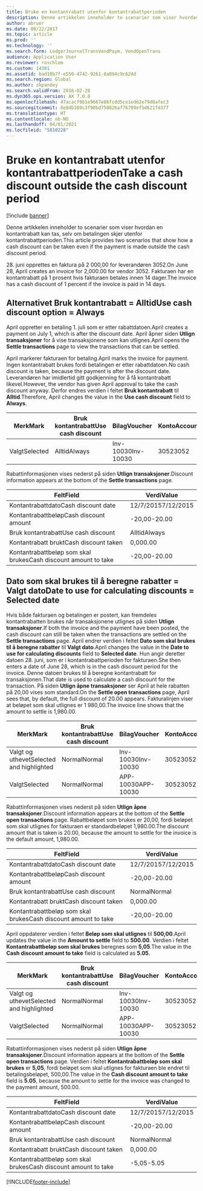 ```yaml
---
title: Bruke en kontantrabatt utenfor kontantrabattperioden
description: Denne artikkelen inneholder to scenarier som viser hvordan en kontantrabatt kan tas, selv om betalingen skjer utenfor kontantrabattperioden.
author: abruer
ms.date: 08/22/2017
ms.topic: article
ms.prod: ''
ms.technology: ''
ms.search.form: LedgerJournalTransVendPaym, VendOpenTrans
audience: Application User
ms.reviewer: roschlom
ms.custom: 14301
ms.assetid: bad10b7f-e550-4742-9261-8a094c9c624d
ms.search.region: Global
ms.author: shpandey
ms.search.validFrom: 2016-02-28
ms.dyn365.ops.version: AX 7.0.0
ms.openlocfilehash: 47acacf9b1e9667e86fcdd5ce1ed62e79d8afec3
ms.sourcegitcommit: 0e8db169c3f90bd750826af76709ef5d621fd377
ms.translationtype: HT
ms.contentlocale: nb-NO
ms.lasthandoff: 04/01/2021
ms.locfileid: "5810228"
---
```

# <a name="take-a-cash-discount-outside-the-cash-discount-period"></a><span data-ttu-id="c2b1e-103">Bruke en kontantrabatt utenfor kontantrabattperioden</span><span class="sxs-lookup"><span data-stu-id="c2b1e-103">Take a cash discount outside the cash discount period</span></span>

[!include [banner](../includes/banner.md)]

<span data-ttu-id="c2b1e-104">Denne artikkelen inneholder to scenarier som viser hvordan en kontantrabatt kan tas, selv om betalingen skjer utenfor kontantrabattperioden.</span><span class="sxs-lookup"><span data-stu-id="c2b1e-104">This article provides two scenarios that show how a cash discount can be taken even if the payment is made outside the cash discount period.</span></span>

<span data-ttu-id="c2b1e-105">28. juni opprettes en faktura på 2 000,00 for leverandøren 3052.</span><span class="sxs-lookup"><span data-stu-id="c2b1e-105">On June 28, April creates an invoice for 2,000.00 for vendor 3052.</span></span> <span data-ttu-id="c2b1e-106">Fakturaen har en kontantrabatt på 1 prosent hvis fakturaen betales innen 14 dager.</span><span class="sxs-lookup"><span data-stu-id="c2b1e-106">The invoice has a cash discount of 1 percent if the invoice is paid in 14 days.</span></span>

## <a name="use-cash-discount-option--always"></a><span data-ttu-id="c2b1e-107">Alternativet Bruk kontantrabatt = Alltid</span><span class="sxs-lookup"><span data-stu-id="c2b1e-107">Use cash discount option = Always</span></span>
<span data-ttu-id="c2b1e-108">April oppretter en betaling 1. juli som er etter rabattdatoen.</span><span class="sxs-lookup"><span data-stu-id="c2b1e-108">April creates a payment on July 1, which is after the discount date.</span></span> <span data-ttu-id="c2b1e-109">April åpner siden **Utlign transaksjoner** for å vise transaksjonene som kan utlignes.</span><span class="sxs-lookup"><span data-stu-id="c2b1e-109">April opens the **Settle transactions** page to view the transactions that can be settled.</span></span> 

<span data-ttu-id="c2b1e-110">April markerer fakturaen for betaling.</span><span class="sxs-lookup"><span data-stu-id="c2b1e-110">April marks the invoice for payment.</span></span> <span data-ttu-id="c2b1e-111">Ingen kontantrabatt brukes fordi betalingen er etter rabattdatoen.</span><span class="sxs-lookup"><span data-stu-id="c2b1e-111">No cash discount is taken, because the payment is after the discount date.</span></span> <span data-ttu-id="c2b1e-112">Leverandøren har imidlertid gitt godkjenning for å få kontantrabatt likevel.</span><span class="sxs-lookup"><span data-stu-id="c2b1e-112">However, the vendor has given April approval to take the cash discount anyway.</span></span> <span data-ttu-id="c2b1e-113">Derfor endres verdien i feltet **Bruk kontantrabatt** til **Alltid**.</span><span class="sxs-lookup"><span data-stu-id="c2b1e-113">Therefore, April changes the value in the **Use cash discount** field to **Always**.</span></span>

| <span data-ttu-id="c2b1e-114">Merk</span><span class="sxs-lookup"><span data-stu-id="c2b1e-114">Mark</span></span>     | <span data-ttu-id="c2b1e-115">Bruk kontantrabatt</span><span class="sxs-lookup"><span data-stu-id="c2b1e-115">Use cash discount</span></span> | <span data-ttu-id="c2b1e-116">Bilag</span><span class="sxs-lookup"><span data-stu-id="c2b1e-116">Voucher</span></span>   | <span data-ttu-id="c2b1e-117">Konto</span><span class="sxs-lookup"><span data-stu-id="c2b1e-117">Account</span></span> | <span data-ttu-id="c2b1e-118">Kontantrabattdato</span><span class="sxs-lookup"><span data-stu-id="c2b1e-118">Cash discount date</span></span> | <span data-ttu-id="c2b1e-119">Forfallsdato</span><span class="sxs-lookup"><span data-stu-id="c2b1e-119">Due date</span></span>  | <span data-ttu-id="c2b1e-120">Faktura</span><span class="sxs-lookup"><span data-stu-id="c2b1e-120">Invoice</span></span> | <span data-ttu-id="c2b1e-121">Beløp i transaksjonsvaluta</span><span class="sxs-lookup"><span data-stu-id="c2b1e-121">Amount in transaction currency</span></span> | <span data-ttu-id="c2b1e-122">Valuta</span><span class="sxs-lookup"><span data-stu-id="c2b1e-122">Currency</span></span> | <span data-ttu-id="c2b1e-123">Beløp som skal utlignes</span><span class="sxs-lookup"><span data-stu-id="c2b1e-123">Amount to settle</span></span> |
|----------|-------------------|-----------|---------|--------------------|-----------|---------|--------------------------------|----------|------------------|
| <span data-ttu-id="c2b1e-124">Valgt</span><span class="sxs-lookup"><span data-stu-id="c2b1e-124">Selected</span></span> | <span data-ttu-id="c2b1e-125">Alltid</span><span class="sxs-lookup"><span data-stu-id="c2b1e-125">Always</span></span>            | <span data-ttu-id="c2b1e-126">Inv-10030</span><span class="sxs-lookup"><span data-stu-id="c2b1e-126">Inv-10030</span></span> | <span data-ttu-id="c2b1e-127">3052</span><span class="sxs-lookup"><span data-stu-id="c2b1e-127">3052</span></span>    | <span data-ttu-id="c2b1e-128">28/6/2015</span><span class="sxs-lookup"><span data-stu-id="c2b1e-128">6/28/2015</span></span>          | <span data-ttu-id="c2b1e-129">12/7/2015</span><span class="sxs-lookup"><span data-stu-id="c2b1e-129">7/12/2015</span></span> | <span data-ttu-id="c2b1e-130">10030</span><span class="sxs-lookup"><span data-stu-id="c2b1e-130">10030</span></span>   | <span data-ttu-id="c2b1e-131">-2 000,00</span><span class="sxs-lookup"><span data-stu-id="c2b1e-131">-2,000.00</span></span>                      | <span data-ttu-id="c2b1e-132">USD</span><span class="sxs-lookup"><span data-stu-id="c2b1e-132">USD</span></span>      | <span data-ttu-id="c2b1e-133">-1 980,00</span><span class="sxs-lookup"><span data-stu-id="c2b1e-133">-1,980.00</span></span>        |

<span data-ttu-id="c2b1e-134">Rabattinformasjonen vises nederst på siden **Utlign transaksjoner**.</span><span class="sxs-lookup"><span data-stu-id="c2b1e-134">Discount information appears at the bottom of the **Settle transactions** page.</span></span>

| <span data-ttu-id="c2b1e-135">Felt</span><span class="sxs-lookup"><span data-stu-id="c2b1e-135">Field</span></span>                        | <span data-ttu-id="c2b1e-136">Verdi</span><span class="sxs-lookup"><span data-stu-id="c2b1e-136">Value</span></span>     |
|------------------------------|-----------|
| <span data-ttu-id="c2b1e-137">Kontantrabattdato</span><span class="sxs-lookup"><span data-stu-id="c2b1e-137">Cash discount date</span></span>           | <span data-ttu-id="c2b1e-138">12/7/2015</span><span class="sxs-lookup"><span data-stu-id="c2b1e-138">7/12/2015</span></span> |
| <span data-ttu-id="c2b1e-139">Kontantrabattbeløp</span><span class="sxs-lookup"><span data-stu-id="c2b1e-139">Cash discount amount</span></span>         | <span data-ttu-id="c2b1e-140">-20,00</span><span class="sxs-lookup"><span data-stu-id="c2b1e-140">-20.00</span></span>    |
| <span data-ttu-id="c2b1e-141">Bruk kontantrabatt</span><span class="sxs-lookup"><span data-stu-id="c2b1e-141">Use cash discount</span></span>            | <span data-ttu-id="c2b1e-142">Alltid</span><span class="sxs-lookup"><span data-stu-id="c2b1e-142">Always</span></span>    |
| <span data-ttu-id="c2b1e-143">Kontantrabatt brukt</span><span class="sxs-lookup"><span data-stu-id="c2b1e-143">Cash discount taken</span></span>          | <span data-ttu-id="c2b1e-144">0,00</span><span class="sxs-lookup"><span data-stu-id="c2b1e-144">0.00</span></span>      |
| <span data-ttu-id="c2b1e-145">Kontantrabattbeløp som skal brukes</span><span class="sxs-lookup"><span data-stu-id="c2b1e-145">Cash discount amount to take</span></span> | <span data-ttu-id="c2b1e-146">-20,00</span><span class="sxs-lookup"><span data-stu-id="c2b1e-146">-20.00</span></span>    |

## <a name="date-to-use-for-calculating-discounts--selected-date"></a><span data-ttu-id="c2b1e-147">Dato som skal brukes til å beregne rabatter = Valgt dato</span><span class="sxs-lookup"><span data-stu-id="c2b1e-147">Date to use for calculating discounts = Selected date</span></span>
<span data-ttu-id="c2b1e-148">Hvis både fakturaen og betalingen er postert, kan fremdeles kontantrabatten brukes når transaksjonene utlignes på siden **Utlign transaksjoner**.</span><span class="sxs-lookup"><span data-stu-id="c2b1e-148">If both the invoice and the payment have been posted, the cash discount can still be taken when the transactions are settled on the **Settle transactions** page.</span></span> <span data-ttu-id="c2b1e-149">April endrer verdien i feltet **Dato som skal brukes til å beregne rabatter** til **Valgt dato**.</span><span class="sxs-lookup"><span data-stu-id="c2b1e-149">April changes the value in the **Date to use for calculating discounts** field to **Selected date**.</span></span> <span data-ttu-id="c2b1e-150">Hun angir deretter datoen 28. juni, som er i kontantrabattperioden for fakturaen.</span><span class="sxs-lookup"><span data-stu-id="c2b1e-150">She then enters a date of June 28, which is in the cash discount period for the invoice.</span></span> <span data-ttu-id="c2b1e-151">Denne datoen brukes til å beregne kontantrabatt for transaksjonen.</span><span class="sxs-lookup"><span data-stu-id="c2b1e-151">That date is used to calculate a cash discount for the transaction.</span></span> <span data-ttu-id="c2b1e-152">På siden **Utlign åpne transaksjoner** ser April at hele rabatten på 20,00 vises som standard.</span><span class="sxs-lookup"><span data-stu-id="c2b1e-152">On the **Settle open transactions** page, April sees that, by default, the full discount of 20.00 appears.</span></span> <span data-ttu-id="c2b1e-153">Fakturalinjen viser at beløpet som skal utlignes er 1 980,00.</span><span class="sxs-lookup"><span data-stu-id="c2b1e-153">The invoice line shows that the amount to settle is 1,980.00.</span></span>

| <span data-ttu-id="c2b1e-154">Merk</span><span class="sxs-lookup"><span data-stu-id="c2b1e-154">Mark</span></span>                     | <span data-ttu-id="c2b1e-155">Bruk kontantrabatt</span><span class="sxs-lookup"><span data-stu-id="c2b1e-155">Use cash discount</span></span> | <span data-ttu-id="c2b1e-156">Bilag</span><span class="sxs-lookup"><span data-stu-id="c2b1e-156">Voucher</span></span>   | <span data-ttu-id="c2b1e-157">Konto</span><span class="sxs-lookup"><span data-stu-id="c2b1e-157">Account</span></span> | <span data-ttu-id="c2b1e-158">Kontantrabattdato</span><span class="sxs-lookup"><span data-stu-id="c2b1e-158">Cash discount date</span></span> | <span data-ttu-id="c2b1e-159">Forfallsdato</span><span class="sxs-lookup"><span data-stu-id="c2b1e-159">Due date</span></span>  | <span data-ttu-id="c2b1e-160">Faktura</span><span class="sxs-lookup"><span data-stu-id="c2b1e-160">Invoice</span></span> | <span data-ttu-id="c2b1e-161">Beløp i transaksjonsvaluta</span><span class="sxs-lookup"><span data-stu-id="c2b1e-161">Amount in transaction currency</span></span> | <span data-ttu-id="c2b1e-162">Valuta</span><span class="sxs-lookup"><span data-stu-id="c2b1e-162">Currency</span></span> | <span data-ttu-id="c2b1e-163">Beløp som skal utlignes</span><span class="sxs-lookup"><span data-stu-id="c2b1e-163">Amount to settle</span></span> |
|--------------------------|-------------------|-----------|---------|--------------------|-----------|---------|--------------------------------|----------|------------------|
| <span data-ttu-id="c2b1e-164">Valgt og uthevet</span><span class="sxs-lookup"><span data-stu-id="c2b1e-164">Selected and highlighted</span></span> | <span data-ttu-id="c2b1e-165">Normal</span><span class="sxs-lookup"><span data-stu-id="c2b1e-165">Normal</span></span>            | <span data-ttu-id="c2b1e-166">Inv-10030</span><span class="sxs-lookup"><span data-stu-id="c2b1e-166">Inv-10030</span></span> | <span data-ttu-id="c2b1e-167">3052</span><span class="sxs-lookup"><span data-stu-id="c2b1e-167">3052</span></span>    | <span data-ttu-id="c2b1e-168">28/6/2015</span><span class="sxs-lookup"><span data-stu-id="c2b1e-168">6/28/2015</span></span>          | <span data-ttu-id="c2b1e-169">12/7/2015</span><span class="sxs-lookup"><span data-stu-id="c2b1e-169">7/12/2015</span></span> | <span data-ttu-id="c2b1e-170">10030</span><span class="sxs-lookup"><span data-stu-id="c2b1e-170">10030</span></span>   | <span data-ttu-id="c2b1e-171">-2 000,00</span><span class="sxs-lookup"><span data-stu-id="c2b1e-171">-2,000.00</span></span>                      | <span data-ttu-id="c2b1e-172">USD</span><span class="sxs-lookup"><span data-stu-id="c2b1e-172">USD</span></span>      | <span data-ttu-id="c2b1e-173">-1 980,00</span><span class="sxs-lookup"><span data-stu-id="c2b1e-173">-1,980.00</span></span>        |
| <span data-ttu-id="c2b1e-174">Valgt</span><span class="sxs-lookup"><span data-stu-id="c2b1e-174">Selected</span></span>                 | <span data-ttu-id="c2b1e-175">Normal</span><span class="sxs-lookup"><span data-stu-id="c2b1e-175">Normal</span></span>            | <span data-ttu-id="c2b1e-176">APP-10030</span><span class="sxs-lookup"><span data-stu-id="c2b1e-176">APP-10030</span></span> | <span data-ttu-id="c2b1e-177">3052</span><span class="sxs-lookup"><span data-stu-id="c2b1e-177">3052</span></span>    | <span data-ttu-id="c2b1e-178">15/7/2015</span><span class="sxs-lookup"><span data-stu-id="c2b1e-178">7/15/2015</span></span>          | <span data-ttu-id="c2b1e-179">15/7/2015</span><span class="sxs-lookup"><span data-stu-id="c2b1e-179">7/15/2015</span></span> |         | <span data-ttu-id="c2b1e-180">500,00</span><span class="sxs-lookup"><span data-stu-id="c2b1e-180">500.00</span></span>                         | <span data-ttu-id="c2b1e-181">USD</span><span class="sxs-lookup"><span data-stu-id="c2b1e-181">USD</span></span>      | <span data-ttu-id="c2b1e-182">500,00</span><span class="sxs-lookup"><span data-stu-id="c2b1e-182">500.00</span></span>           |

<span data-ttu-id="c2b1e-183">Rabattinformasjonen vises nederst på siden **Utlign åpne transaksjoner**.</span><span class="sxs-lookup"><span data-stu-id="c2b1e-183">Discount information appears at the bottom of the **Settle open transactions** page.</span></span> <span data-ttu-id="c2b1e-184">Rabattbeløpet som brukes er 20,00, fordi beløpet som skal utlignes for fakturaen er standardbeløpet 1,980.00.</span><span class="sxs-lookup"><span data-stu-id="c2b1e-184">The discount amount that is taken is 20.00, because the amount to settle for the invoice is the default amount, 1,980.00.</span></span>

| <span data-ttu-id="c2b1e-185">Felt</span><span class="sxs-lookup"><span data-stu-id="c2b1e-185">Field</span></span>                        | <span data-ttu-id="c2b1e-186">Verdi</span><span class="sxs-lookup"><span data-stu-id="c2b1e-186">Value</span></span>     |
|------------------------------|-----------|
| <span data-ttu-id="c2b1e-187">Kontantrabattdato</span><span class="sxs-lookup"><span data-stu-id="c2b1e-187">Cash discount date</span></span>           | <span data-ttu-id="c2b1e-188">12/7/2015</span><span class="sxs-lookup"><span data-stu-id="c2b1e-188">7/12/2015</span></span> |
| <span data-ttu-id="c2b1e-189">Kontantrabattbeløp</span><span class="sxs-lookup"><span data-stu-id="c2b1e-189">Cash discount amount</span></span>         | <span data-ttu-id="c2b1e-190">-20,00</span><span class="sxs-lookup"><span data-stu-id="c2b1e-190">-20.00</span></span>    |
| <span data-ttu-id="c2b1e-191">Bruk kontantrabatt</span><span class="sxs-lookup"><span data-stu-id="c2b1e-191">Use cash discount</span></span>            | <span data-ttu-id="c2b1e-192">Normal</span><span class="sxs-lookup"><span data-stu-id="c2b1e-192">Normal</span></span>    |
| <span data-ttu-id="c2b1e-193">Kontantrabatt brukt</span><span class="sxs-lookup"><span data-stu-id="c2b1e-193">Cash discount taken</span></span>          | <span data-ttu-id="c2b1e-194">0,00</span><span class="sxs-lookup"><span data-stu-id="c2b1e-194">0.00</span></span>      |
| <span data-ttu-id="c2b1e-195">Kontantrabattbeløp som skal brukes</span><span class="sxs-lookup"><span data-stu-id="c2b1e-195">Cash discount amount to take</span></span> | <span data-ttu-id="c2b1e-196">-20,00</span><span class="sxs-lookup"><span data-stu-id="c2b1e-196">-20.00</span></span>    |

<span data-ttu-id="c2b1e-197">April oppdaterer verdien i feltet **Beløp som skal utlignes** til **500,00**.</span><span class="sxs-lookup"><span data-stu-id="c2b1e-197">April updates the value in the **Amount to settle** field to **500.00**.</span></span> <span data-ttu-id="c2b1e-198">Verdien i feltet **Kontantrabattbeløp som skal brukes** beregnes som **5,05**.</span><span class="sxs-lookup"><span data-stu-id="c2b1e-198">The value in the **Cash discount amount to take** field is calculated as **5.05**.</span></span>

| <span data-ttu-id="c2b1e-199">Merk</span><span class="sxs-lookup"><span data-stu-id="c2b1e-199">Mark</span></span>                     | <span data-ttu-id="c2b1e-200">Bruk kontantrabatt</span><span class="sxs-lookup"><span data-stu-id="c2b1e-200">Use cash discount</span></span> | <span data-ttu-id="c2b1e-201">Bilag</span><span class="sxs-lookup"><span data-stu-id="c2b1e-201">Voucher</span></span>   | <span data-ttu-id="c2b1e-202">Konto</span><span class="sxs-lookup"><span data-stu-id="c2b1e-202">Account</span></span> | <span data-ttu-id="c2b1e-203">Dato</span><span class="sxs-lookup"><span data-stu-id="c2b1e-203">Date</span></span>      | <span data-ttu-id="c2b1e-204">Forfallsdato</span><span class="sxs-lookup"><span data-stu-id="c2b1e-204">Due date</span></span>  | <span data-ttu-id="c2b1e-205">Faktura</span><span class="sxs-lookup"><span data-stu-id="c2b1e-205">Invoice</span></span> | <span data-ttu-id="c2b1e-206">Beløp i transaksjonsvaluta</span><span class="sxs-lookup"><span data-stu-id="c2b1e-206">Amount in transaction currency</span></span> | <span data-ttu-id="c2b1e-207">Valuta</span><span class="sxs-lookup"><span data-stu-id="c2b1e-207">Currency</span></span> | <span data-ttu-id="c2b1e-208">Beløp som skal utlignes</span><span class="sxs-lookup"><span data-stu-id="c2b1e-208">Amount to settle</span></span> |
|--------------------------|-------------------|-----------|---------|-----------|-----------|---------|--------------------------------|----------|------------------|
| <span data-ttu-id="c2b1e-209">Valgt og uthevet</span><span class="sxs-lookup"><span data-stu-id="c2b1e-209">Selected and highlighted</span></span> | <span data-ttu-id="c2b1e-210">Normal</span><span class="sxs-lookup"><span data-stu-id="c2b1e-210">Normal</span></span>            | <span data-ttu-id="c2b1e-211">Inv-10030</span><span class="sxs-lookup"><span data-stu-id="c2b1e-211">Inv-10030</span></span> | <span data-ttu-id="c2b1e-212">3052</span><span class="sxs-lookup"><span data-stu-id="c2b1e-212">3052</span></span>    | <span data-ttu-id="c2b1e-213">28/6/2015</span><span class="sxs-lookup"><span data-stu-id="c2b1e-213">6/28/2015</span></span> | <span data-ttu-id="c2b1e-214">12/7/2015</span><span class="sxs-lookup"><span data-stu-id="c2b1e-214">7/12/2015</span></span> | <span data-ttu-id="c2b1e-215">10030</span><span class="sxs-lookup"><span data-stu-id="c2b1e-215">10030</span></span>   | <span data-ttu-id="c2b1e-216">2 000,00</span><span class="sxs-lookup"><span data-stu-id="c2b1e-216">2,000.00</span></span>                       | <span data-ttu-id="c2b1e-217">USD</span><span class="sxs-lookup"><span data-stu-id="c2b1e-217">USD</span></span>      | <span data-ttu-id="c2b1e-218">-500,00</span><span class="sxs-lookup"><span data-stu-id="c2b1e-218">-500.00</span></span>          |
| <span data-ttu-id="c2b1e-219">Valgt</span><span class="sxs-lookup"><span data-stu-id="c2b1e-219">Selected</span></span>                 | <span data-ttu-id="c2b1e-220">Normal</span><span class="sxs-lookup"><span data-stu-id="c2b1e-220">Normal</span></span>            | <span data-ttu-id="c2b1e-221">APP-10030</span><span class="sxs-lookup"><span data-stu-id="c2b1e-221">APP-10030</span></span> | <span data-ttu-id="c2b1e-222">3052</span><span class="sxs-lookup"><span data-stu-id="c2b1e-222">3052</span></span>    | <span data-ttu-id="c2b1e-223">15/7/2015</span><span class="sxs-lookup"><span data-stu-id="c2b1e-223">7/15/2015</span></span> | <span data-ttu-id="c2b1e-224">15/7/2015</span><span class="sxs-lookup"><span data-stu-id="c2b1e-224">7/15/2015</span></span> |         | <span data-ttu-id="c2b1e-225">500,00</span><span class="sxs-lookup"><span data-stu-id="c2b1e-225">500.00</span></span>                         | <span data-ttu-id="c2b1e-226">USD</span><span class="sxs-lookup"><span data-stu-id="c2b1e-226">USD</span></span>      | <span data-ttu-id="c2b1e-227">500,00</span><span class="sxs-lookup"><span data-stu-id="c2b1e-227">500.00</span></span>           |

<span data-ttu-id="c2b1e-228">Rabattinformasjonen vises nederst på siden **Utlign åpne transaksjoner**.</span><span class="sxs-lookup"><span data-stu-id="c2b1e-228">Discount information appears at the bottom of the **Settle open transactions** page.</span></span> <span data-ttu-id="c2b1e-229">Verdien i feltet **Kontantrabattbeløp som skal brukes** er **5,05**, fordi beløpet som skal utlignes for fakturaen ble endret til betalingsbeløpet, 500,00.</span><span class="sxs-lookup"><span data-stu-id="c2b1e-229">The value in the **Cash discount amount to take** field is **5.05**, because the amount to settle for the invoice was changed to the payment amount, 500.00.</span></span>

| <span data-ttu-id="c2b1e-230">Felt</span><span class="sxs-lookup"><span data-stu-id="c2b1e-230">Field</span></span>                        | <span data-ttu-id="c2b1e-231">Verdi</span><span class="sxs-lookup"><span data-stu-id="c2b1e-231">Value</span></span>     |
|------------------------------|-----------|
| <span data-ttu-id="c2b1e-232">Kontantrabattdato</span><span class="sxs-lookup"><span data-stu-id="c2b1e-232">Cash discount date</span></span>           | <span data-ttu-id="c2b1e-233">12/7/2015</span><span class="sxs-lookup"><span data-stu-id="c2b1e-233">7/12/2015</span></span> |
| <span data-ttu-id="c2b1e-234">Kontantrabattbeløp</span><span class="sxs-lookup"><span data-stu-id="c2b1e-234">Cash discount amount</span></span>         | <span data-ttu-id="c2b1e-235">-20,00</span><span class="sxs-lookup"><span data-stu-id="c2b1e-235">-20.00</span></span>    |
| <span data-ttu-id="c2b1e-236">Bruk kontantrabatt</span><span class="sxs-lookup"><span data-stu-id="c2b1e-236">Use cash discount</span></span>            | <span data-ttu-id="c2b1e-237">Normal</span><span class="sxs-lookup"><span data-stu-id="c2b1e-237">Normal</span></span>    |
| <span data-ttu-id="c2b1e-238">Kontantrabatt brukt</span><span class="sxs-lookup"><span data-stu-id="c2b1e-238">Cash discount taken</span></span>          | <span data-ttu-id="c2b1e-239">0,00</span><span class="sxs-lookup"><span data-stu-id="c2b1e-239">0.00</span></span>      |
| <span data-ttu-id="c2b1e-240">Kontantrabattbeløp som skal brukes</span><span class="sxs-lookup"><span data-stu-id="c2b1e-240">Cash discount amount to take</span></span> | <span data-ttu-id="c2b1e-241">-5,05</span><span class="sxs-lookup"><span data-stu-id="c2b1e-241">-5.05</span></span>     |







[!INCLUDE[footer-include](../../includes/footer-banner.md)]